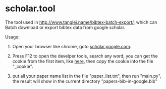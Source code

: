 scholar.tool 
====

The tool used in http://www.tanglei.name/bibtex-batch-export/, which can Batch download or export bibtex data from google scholar.

Usage:

1. Open your browser like chrome, goto [scholar.google.com](http://scholar.google.com/).

2. Press F12 to open the develper tools, search any word, you can get the cookie from the first item, like [here](https://raw.github.com/tl3shi/tools/master/scholar.tool/usage.png), then copy the cookie into the file "\_cookie".

3. put all your paper name list in the file "paper\_list.txt", then run "main.py", the result will show in the current directory "papers-bib-in-google.bib"

